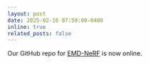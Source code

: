 ```yaml
---
layout: post
date: 2025-02-16 07:59:00-0400
inline: true
related_posts: false
---
```


Our GitHub repo for [EMD-NeRF](https://github.com/anitarau/EMD-NeRF) is now online.
